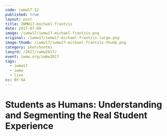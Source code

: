 ```yaml
---
code: iwmw17-12
published: true
layout: post
title: IWMW17-michael-frantzis
date: 2017-07-09
image: /iwmw17/iwmw17-michael-frantzis.png
original: /iwmw17/iwmw17-michael-frantzis-large.png
image-thumb: /iwmw17/iwmw17-michael-frantzis-thumb.png
category: sketchnotes
lanyrd: /2017/iwmw2017/
event: iwmw.org/iwmw2017
tags:
  - iwmw17
  - iwmw
  - live
cc: BY-SA
---
```


# Students as Humans: Understanding and Segmenting the Real Student Experience
